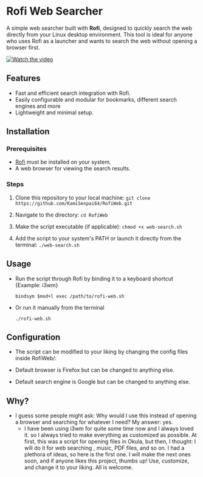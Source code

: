 # Rofi Web Searcher

A simple web searcher built with **Rofi**, designed to quickly search the web directly from your Linux desktop environment. This tool is ideal for anyone who uses Rofi as a launcher and wants to search the web without opening a browser first.

[![Watch the video](https://github.com/KamiSenpai64/RofiWeb/thumbnail.png)](https://github.com/KamiSenpai64/RofiWeb/untitled.mp4)

## Features
- Fast and efficient search integration with Rofi.
- Easily configurable and modular for bookmarks, different search engines and more
- Lightweight and minimal setup.

## Installation

### Prerequisites
- [Rofi](https://github.com/davatorium/rofi) must be installed on your system.
- A web browser for viewing the search results.

### Steps
1. Clone this repository to your local machine:
    	```
    	git clone https://github.com/KamiSenpai64/RofiWeb.git
    	```
2. Navigate to the directory:
    	```
    	cd RofiWeb
    	```
3. Make the script executable (if applicable):
    	```
    	chmod +x web-search.sh
    	```

4. Add the script to your system's PATH or launch it directly from the terminal:
    	```
    	./web-search.sh
    	```

## Usage
- Run the script through Rofi by binding it to a keyboard shortcut 
	{Example: i3wm}
	```
	bindsym $mod+l exec /path/to/rofi-web.sh
	```
- Or run it manually from the terminal
   	```
   	./rofi-web.sh
   	```
## Configuration
- The script can be modified to your liking by changing the config files inside RofiWeb/:

- Default browser is Firefox but can be changed to anything else.

- Default search engine is Google but can be changed to anything else.

## Why?
- I guess some people might ask: Why would I use this instead of opening a browser and searching for whatever I need?
	My answer: yes.
	- I have been using i3wm for quite some time now and I always loved it. so I always tried to make everything as customized as possible. At first, this was a script for opening files in Okula, but then, I thought: I will do it for web searching , music, PDF files, and so on. I had a plethora of ideas, so here is the first one. I will make the next ones soon, and if anyone likes this project, thumbs up! Use, customize, and change it to your liking. All is welcome.
